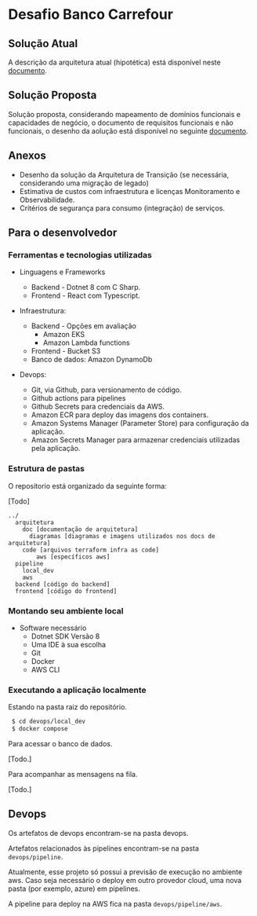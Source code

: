 # Desafio Banco Carrefour

## Solução Atual

A descrição da arquitetura atual (hipotética) está disponível neste [documento](/arquitetura/doc/arquitetura-atual.md).

## Solução Proposta

Solução proposta, considerando mapeamento de domínios funcionais e capacidades de negócio, o documento de requisitos funcionais e não funcionais, o  desenho da aolução está disponível no seguinte [documento](/arquitetura/doc/solucao-proposta.md).

## Anexos

- Desenho da solução da Arquitetura de Transição (se necessária,
considerando uma migração de legado)
- Estimativa de custos com infraestrutura e licenças
Monitoramento e Observabilidade.
- Critérios de segurança para consumo (integração) de serviços.

## Para o desenvolvedor

### Ferramentas e tecnologias utilizadas

- Linguagens e Frameworks
  - Backend - Dotnet 8 com C Sharp.
  - Frontend - React com Typescript.

- Infraestrutura:
  - Backend - Opções em avaliação
    - Amazon EKS
    - Amazon Lambda functions
  - Frontend - Bucket S3
  - Banco de dados: Amazon DynamoDb

- Devops:
  - Git, via Github, para versionamento de código.
  - Github actions para pipelines
  - Github Secrets para credenciais da AWS.
  - Amazon ECR para deploy das imagens dos containers.
  - Amazon Systems Manager (Parameter Store) para configuração da aplicação.
  - Amazon Secrets Manager para armazenar credenciais utilizadas pela aplicação.

### Estrutura de pastas

O repositorio está organizado da seguinte forma:

[Todo]

```text
../
  arquitetura
    doc [documentação de arquitetura]
      diagramas [diagramas e imagens utilizados nos docs de arquitetura]
    code [arquivos terraform infra as code]
        aws [específicos aws]
  pipeline
    local_dev
    aws
  backend [código do backend]
  frontend [código do frontend]
```


### Montando seu ambiente local

- Software necessário
  - Dotnet SDK Versão 8
  - Uma IDE à sua escolha
  - Git
  - Docker
  - AWS CLI
  
### Executando a aplicação localmente

Estando na pasta raiz do repositório.

``` bash
 $ cd devops/local_dev
 $ docker compose
```

Para acessar o banco de dados.

[Todo.]

Para acompanhar as mensagens na fila.

[Todo.]

## Devops

Os artefatos de devops encontram-se na pasta devops.

Artefatos relacionados às pipelines encontram-se na pasta ```devops/pipeline```.

Atualmente, esse projeto só possui a previsão de execução no ambiente aws. Caso seja necessário o deploy em outro provedor cloud, uma nova pasta (por exemplo, azure) em pipelines.

A pipeline para deploy na AWS fica na pasta ```devops/pipeline/aws```.